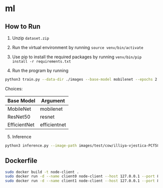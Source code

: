 # ml

## How to Run

1. Unzip `dataset.zip`

2. Run the virtual environment by running `source venv/bin/activate`

3. Use pip to install the required packages by running `venv/bin/pip install -r requirements.txt`

4. Run the program by running

```sh
python3 train.py --data-dir ./images --base-model mobilenet --epochs 2 --batch-size 32 --learning-rate 0.001 --model-save-path models/test/test.pth --report models/test/test.json --output-file models/test/test.txt
```

Choices:

| Base Model     | Argument     |
|----------------|--------------|
| MobileNet      | mobilenet    |
| ResNet50       | resnet       |
| EfficientNet   | efficientnet |

5. Inference

```sh
python3 inference.py --image-path images/test/cow/illiya-vjestica-PCf58A5427A-unsplash.jpg --model-path models/test/test.pth --base-model mobilenet --class-names-path images/classes.txt --report models/test/inference.json
```

## Dockerfile

```bash
sudo docker build -t node-client .
sudo docker run -d --name client0 node-client --host 127.0.0.1 --port 8000 --name node0
sudo docker run -d --name client1 node-client --host 127.0.0.1 --port 8000 --name node1
```